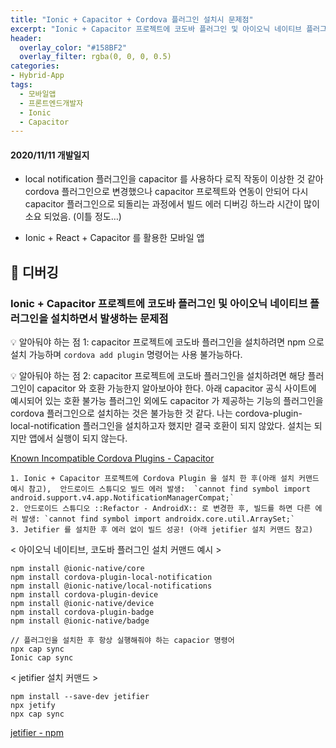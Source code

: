```yaml
---
title: "Ionic + Capacitor + Cordova 플러그인 설치시 문제점"
excerpt: "Ionic + Capacitor 프로젝트에 코도바 플러그인 및 아이오닉 네이티브 플러그인을 설치하면서 발생하는 문제점"
header:
  overlay_color: "#158BF2"
  overlay_filter: rgba(0, 0, 0, 0.5)
categories:
- Hybrid-App
tags:
  - 모바일앱
  - 프론트엔드개발자 
  - Ionic
  - Capacitor
---
```


#### 2020/11/11 개발일지
* local notification 플러그인을 capacitor 를 사용하다 로직 작동이 이상한 것 같아 cordova 플러그인으로 변경했으나 capacitor 프로젝트와 연동이 안되어 다시 capacitor 플러그인으로 되돌리는 과정에서 빌드 에러 디버깅 하느라 시간이 많이 소요 되었음. (이틀 정도…)

* Ionic + React + Capacitor  를 활용한 모바일 앱


## 🐞 디버깅

### Ionic + Capacitor 프로젝트에 코도바 플러그인 및 아이오닉 네이티브 플러그인을 설치하면서 발생하는 문제점

💡 알아둬야 하는 점 1: capacitor 프로젝트에 코도바 플러그인을 설치하려면 npm 으로 설치 가능하며 `cordova add plugin` 명령어는 사용 불가능하다.

💡 알아둬야 하는 점 2: capacitor 프로젝트에 코도바 플러그인을 설치하려면 해당 플러그인이 capacitor 와 호환 가능한지 알아보아야 한다. 아래 capacitor 공식 사이트에 예시되어 있는 호환 불가능 플러그인 외에도 capacitor 가 제공하는 기능의 플러그인을 cordova 플러그인으로 설치하는 것은 불가능한 것 같다. 나는 cordova-plugin-local-notification 플러그인을 설치하고자 했지만 결국 호환이 되지 않았다. 설치는 되지만 앱에서 실행이 되지 않는다.

[Known Incompatible Cordova Plugins - Capacitor](https://capacitorjs.com/docs/cordova/known-incompatible-plugins)

	1. Ionic + Capacitor 프로젝트에 Cordova Plugin 을 설치 한 후(아래 설치 커맨드 예시 참고),  안드로이드 스튜디오 빌드 에러 발생:  `cannot find symbol import android.support.v4.app.NotificationManagerCompat;`
	2. 안드로이드 스튜디오 ::Refactor - AndroidX:: 로 변경한 후, 빌드를 하면 다른 에러 발생: `cannot find symbol import androidx.core.util.ArraySet;`
	3. Jetifier 를 설치한 후 에러 없이 빌드 성공! (아래 jetifier 설치 커맨드 참고)
	
< 아이오닉 네이티브, 코도바 플러그인 설치 커맨드 예시 >
```
npm install @ionic-native/core
npm install cordova-plugin-local-notification
npm install @ionic-native/local-notifications
npm install cordova-plugin-device
npm install @ionic-native/device
npm install cordova-plugin-badge
npm install @ionic-native/badge

// 플러그인을 설치한 후 항상 실행해줘야 하는 capacior 명령어
npx cap sync
Ionic cap sync
```

< jetifier 설치 커맨드 >
```
npm install --save-dev jetifier
npx jetify
npx cap sync
```

[jetifier  -  npm](https://www.npmjs.com/package/jetifier)
